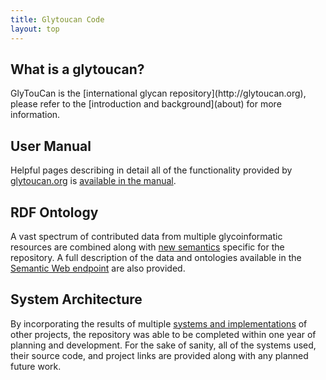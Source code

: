 ```yaml
---
title: Glytoucan Code
layout: top
---
```

<h2><a class="anchor" href="#intro" aria-hidden="true"></a>What is a glytoucan?</h2>
GlyTouCan is the [international glycan repository](http://glytoucan.org), please refer to the [introduction and background](about) for more information.

<h2><a class="anchor" href="#manual" aria-hidden="true"></a>User Manual</h2>

Helpful pages describing in detail all of the functionality provided by [glytoucan.org](http://www.glytoucan.org) is [available in the manual](manual).

<h2><a class="anchor" href="#rdf-ontology" aria-hidden="true"></a>RDF Ontology</h2>

A vast spectrum of contributed data from multiple glycoinformatic resources are combined along with [new semantics](rdf) specific for the repository.  A full description of the data and ontologies available in the [Semantic Web endpoint](http://ts.glytoucan.org) are also provided.

<h2><a class="anchor" href="#system-architecture" aria-hidden="true"></a>System Architecture</h2>

By incorporating the results of multiple [systems and implementations](system) of other projects, the repository was able to be completed within one year of planning and development.  For the sake of sanity, all of the systems used, their source code, and project links are provided along with any planned future work.